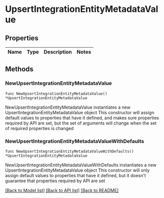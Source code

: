 # UpsertIntegrationEntityMetadataValue

## Properties

Name | Type | Description | Notes
------------ | ------------- | ------------- | -------------

## Methods

### NewUpsertIntegrationEntityMetadataValue

`func NewUpsertIntegrationEntityMetadataValue() *UpsertIntegrationEntityMetadataValue`

NewUpsertIntegrationEntityMetadataValue instantiates a new UpsertIntegrationEntityMetadataValue object
This constructor will assign default values to properties that have it defined,
and makes sure properties required by API are set, but the set of arguments
will change when the set of required properties is changed

### NewUpsertIntegrationEntityMetadataValueWithDefaults

`func NewUpsertIntegrationEntityMetadataValueWithDefaults() *UpsertIntegrationEntityMetadataValue`

NewUpsertIntegrationEntityMetadataValueWithDefaults instantiates a new UpsertIntegrationEntityMetadataValue object
This constructor will only assign default values to properties that have it defined,
but it doesn't guarantee that properties required by API are set


[[Back to Model list]](../README.md#documentation-for-models) [[Back to API list]](../README.md#documentation-for-api-endpoints) [[Back to README]](../README.md)


